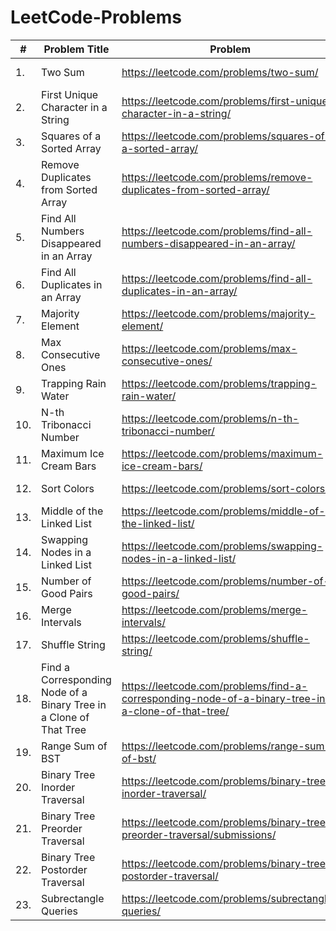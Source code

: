 # LeetCode-Problems
| # | Problem Title | Problem | Solution |
| ---| --- | --- | --- |
| 1. | Two Sum | https://leetcode.com/problems/two-sum/ | https://github.com/ayushkumar0207/LeetCode-Problems/blob/main/TwoSum.java |
| 2. | First Unique Character in a String | https://leetcode.com/problems/first-unique-character-in-a-string/| https://github.com/ayushkumar0207/LeetCode-Problems/blob/main/firstUniqueCharacter.java |
| 3. | Squares of a Sorted Array | https://leetcode.com/problems/squares-of-a-sorted-array/ | https://github.com/ayushkumar0207/LeetCode-Problems/blob/main/squareOfASortedArray.java |
| 4. | Remove Duplicates from Sorted Array | https://leetcode.com/problems/remove-duplicates-from-sorted-array/ | https://github.com/ayushkumar0207/LeetCode-Problems/blob/main/removeDuplicatesformSortedArray.java |
| 5. | Find All Numbers Disappeared in an Array | https://leetcode.com/problems/find-all-numbers-disappeared-in-an-array/ | https://github.com/ayushkumar0207/LeetCode-Problems/blob/main/disappearingNumbersInArray.java |
| 6. | Find All Duplicates in an Array | https://leetcode.com/problems/find-all-duplicates-in-an-array/ | https://github.com/ayushkumar0207/LeetCode-Problems/blob/main/allDuplicatesInArray.java |
| 7. | Majority Element | https://leetcode.com/problems/majority-element/ | https://github.com/ayushkumar0207/LeetCode-Problems/blob/main/MajorityElement.java |
| 8. | Max Consecutive Ones | https://leetcode.com/problems/max-consecutive-ones/ | https://github.com/ayushkumar0207/LeetCode-Problems/blob/main/maxConsecutiveOnes.java |
| 9. | Trapping Rain Water | https://leetcode.com/problems/trapping-rain-water/ | https://github.com/ayushkumar0207/LeetCode-Problems/blob/main/trappingRainWater.java |
| 10. | N-th Tribonacci Number | https://leetcode.com/problems/n-th-tribonacci-number/ | https://github.com/ayushkumar0207/LeetCode-Problems/blob/main/tribonacciNumber.java |
| 11. | Maximum Ice Cream Bars | https://leetcode.com/problems/maximum-ice-cream-bars/ | https://github.com/ayushkumar0207/LeetCode-Problems/blob/main/MaximumIceCreamBars.java |
| 12. | Sort Colors | https://leetcode.com/problems/sort-colors/ | https://github.com/ayushkumar0207/LeetCode-Problems/blob/main/SortColors.java |
| 13. | Middle of the Linked List | https://leetcode.com/problems/middle-of-the-linked-list/ | https://github.com/ayushkumar0207/LeetCode-Problems/blob/main/MiddleoftheLinkedList.java |
| 14. | Swapping Nodes in a Linked List | https://leetcode.com/problems/swapping-nodes-in-a-linked-list/ | https://github.com/ayushkumar0207/LeetCode-Problems/blob/main/SwappingNodesInALinked%20List.java |
| 15. | Number of Good Pairs | https://leetcode.com/problems/number-of-good-pairs/ | https://github.com/ayushkumar0207/LeetCode-Problems/blob/main/NumberOfGoodPairs.java |
| 16. | Merge Intervals | https://leetcode.com/problems/merge-intervals/ | https://github.com/ayushkumar0207/LeetCode-Problems/blob/main/MergeIntervals.java |
| 17. | Shuffle String | https://leetcode.com/problems/shuffle-string/ | https://github.com/ayushkumar0207/LeetCode-Problems/blob/main/ShuffleString.java |
| 18. | Find a Corresponding Node of a Binary Tree in a Clone of That Tree | https://leetcode.com/problems/find-a-corresponding-node-of-a-binary-tree-in-a-clone-of-that-tree/ | https://github.com/ayushkumar0207/LeetCode-Problems/blob/main/CorrespondingNodeOfBinaryTree.java |
| 19. | Range Sum of BST | https://leetcode.com/problems/range-sum-of-bst/ | https://github.com/ayushkumar0207/LeetCode-Problems/blob/main/RangeSumOfBST.java |
| 20. | Binary Tree Inorder Traversal | https://leetcode.com/problems/binary-tree-inorder-traversal/ | https://github.com/ayushkumar0207/LeetCode-Problems/blob/main/BinaryTreeInorderTraversal.java |
| 21. | Binary Tree Preorder Traversal | https://leetcode.com/problems/binary-tree-preorder-traversal/submissions/ | https://github.com/ayushkumar0207/LeetCode-Problems/blob/main/BinaryTreePreorderTraversal.java |
| 22. | Binary Tree Postorder Traversal | https://leetcode.com/problems/binary-tree-postorder-traversal/ | https://github.com/ayushkumar0207/LeetCode-Problems/blob/main/BinaryTreePostorderTraversal.java |
| 23. | Subrectangle Queries | https://leetcode.com/problems/subrectangle-queries/ | https://github.com/ayushkumar0207/LeetCode-Problems/blob/main/SubrectangleQueries.java |






